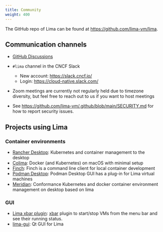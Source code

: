 ```yaml
---
title: Community
weight: 400
---
```


The GitHub repo of Lima can be found at <https://github.com/lima-vm/lima>.

## Communication channels

- [GitHub Discussions](https://github.com/lima-vm/lima/discussions)

- `#lima` channel in the CNCF Slack
  - New account: <https://slack.cncf.io/>
  - Login: <https://cloud-native.slack.com/>

- Zoom meetings are currently not regularly held due to timezone diversity,
  but feel free to reach out to us if you want to host meetings

- See <https://github.com/lima-vm/.github/blob/main/SECURITY.md> for how to report security issues.

## Projects using Lima

### Container environments
- [Rancher Desktop](https://rancherdesktop.io/): Kubernetes and container management to the desktop
- [Colima](https://github.com/abiosoft/colima): Docker (and Kubernetes) on macOS with minimal setup
- [Finch](https://github.com/runfinch/finch): Finch is a command line client for local container development
- [Podman Desktop](https://podman-desktop.io/): Podman Desktop GUI has a plug-in for Lima virtual machines
- [Meridian](https://github.com/aoxn/meridian): Conformance Kubernetes and docker container environment management on desktop based on lima

### GUI
- [Lima xbar plugin](https://github.com/unixorn/lima-xbar-plugin): [xbar](https://xbarapp.com/) plugin to start/stop VMs from the menu bar and see their running status.
- [lima-gui](https://github.com/afbjorklund/lima-gui): Qt GUI for Lima
